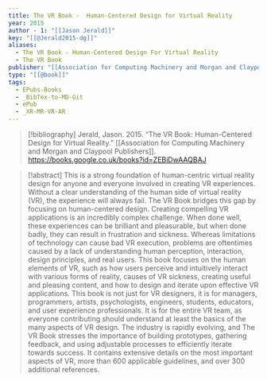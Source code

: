 ```yaml
---
title: The VR Book -  Human-Centered Design for Virtual Reality
year: 2015
author - 1: "[[Jason Jerald]]"
key: "[[@Jerald2015-dg]]"
aliases:
  - The VR Book - Human-Centered Design For Virtual Reality
  - The VR Book
publisher: "[[Association for Computing Machinery and Morgan and Claypool Publishers]]"
type: "[[@book]]"
tags:
  - EPubs-Books
  - _BibTex-to-MD-Git
  - ePub
  - _XR-MR-VR-AR
---
```


> [!bibliography]
> Jerald, Jason. 2015. “The VR Book: Human-Centered Design for Virtual Reality.” [[Association for Computing Machinery and Morgan and Claypool Publishers]]. https://books.google.co.uk/books?id=ZEBiDwAAQBAJ

> [!abstract]
> This is a strong foundation of human-centric virtual reality design for anyone and everyone involved in creating VR experiences. Without a clear understanding of the human side of virtual reality (VR), the experience will always fail. The VR Book bridges this gap by focusing on human-centered design. Creating compelling VR applications is an incredibly complex challenge. When done well, these experiences can be brilliant and pleasurable, but when done badly, they can result in frustration and sickness. Whereas limitations of technology can cause bad VR execution, problems are oftentimes caused by a lack of understanding human perception, interaction, design principles, and real users. This book focuses on the human elements of VR, such as how users perceive and intuitively interact with various forms of reality, causes of VR sickness, creating useful and pleasing content, and how to design and iterate upon effective VR applications. This book is not just for VR designers, it is for managers, programmers, artists, psychologists, engineers, students, educators, and user experience professionals. It is for the entire VR team, as everyone contributing should understand at least the basics of the many aspects of VR design. The industry is rapidly evolving, and The VR Book stresses the importance of building prototypes, gathering feedback, and using adjustable processes to efficiently iterate towards success. It contains extensive details on the most important aspects of VR, more than 600 applicable guidelines, and over 300 additional references.